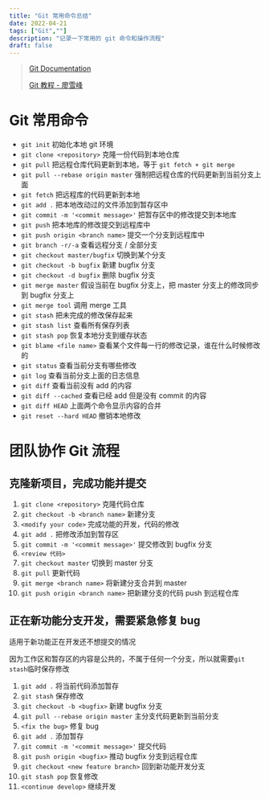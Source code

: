 ```yaml
---
title: "Git 常用命令总结"
date: 2022-04-21
tags: ["Git",""]
description: "记录一下常用的 git 命令和操作流程"
draft: false
---
```


> [Git Documentation](https://git-scm.com/book/zh/v2)
>
> [Git 教程 - 廖雪峰](https://www.liaoxuefeng.com/wiki/896043488029600)

# Git 常用命令

- `git init` 初始化本地 git 环境
- `git clone <repository>` 克隆一份代码到本地仓库
- `git pull` 把远程仓库代码更新到本地，等于 `git fetch + git merge`
- `git pull --rebase origin master` 强制把远程仓库的代码更新到当前分支上面
- `git fetch` 把远程库的代码更新到本地
- `git add .`  把本地改动过的文件添加到暂存区中
- `git commit -m '<commit message>'` 把暂存区中的修改提交到本地库
- `git push` 把本地库的修改提交到远程库中
- `git push origin <branch name>` 提交一个分支到远程库中
- `git branch -r/-a` 查看远程分支 / 全部分支
- `git checkout master/bugfix` 切换到某个分支
- `git checkout -b bugfix` 新建 bugfix 分支
- `git checkout -d bugfix` 删除 bugfix 分支
- `git merge master` 假设当前在 bugfix 分支上，把 master 分支上的修改同步到 bugfix 分支上
- `git merge tool` 调用 merge 工具
- `git stash` 把未完成的修改保存起来
- `git stash list` 查看所有保存列表
- `git stash pop` 恢复本地分支到缓存状态
- `git blame <file name>` 查看某个文件每一行的修改记录，谁在什么时候修改的
- `git status` 查看当前分支有哪些修改
- `git log` 查看当前分支上面的日志信息
- `git diff` 查看当前没有 add 的内容
- `git diff --cached` 查看已经 add 但是没有 commit 的内容
- `git diff HEAD` 上面两个命令显示内容的合并
- `git reset --hard HEAD` 撤销本地修改

# 团队协作 Git 流程

## 克隆新项目，完成功能并提交

1. `git clone <repository>` 克隆代码仓库
2. `git checkout -b <branch name>` 新建分支
3. `<modify your code>` 完成功能的开发，代码的修改
4. `git add .` 把修改添加到暂存区
5. `git commit -m '<commit message>'` 提交修改到 bugfix 分支
6. `<review 代码>`
7. `git checkout master` 切换到 master 分支
8. `git pull` 更新代码
10. `git merge <branch name>` 将新建分支合并到 master
11. `git push origin <branch name>` 把新建分支的代码 push 到远程仓库

## 正在新功能分支开发，需要紧急修复 bug

适用于新功能正在开发还不想提交的情况

因为工作区和暂存区的内容是公共的，不属于任何一个分支，所以就需要`git stash`临时保存修改

1. `git add .` 将当前代码添加暂存
2. `git stash` 保存修改
3. `git checkout -b <bugfix>` 新建 bugfix 分支
4. `git pull --rebase origin master` 主分支代码更新到当前分支
5. `<fix the bug>` 修复 bug
6. `git add .` 添加暂存
7. `git commit -m '<commit message>'` 提交代码
8. `git push origin <bugfix>` 推动 bugfix 分支到远程仓库
9. `git checkout <new feature branch>` 回到新功能开发分支
10. `git stash pop` 恢复修改
11. `<continue develop>` 继续开发

